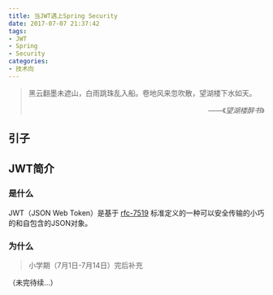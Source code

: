 ```yaml
---
title: 当JWT遇上Spring Security
date: 2017-07-07 21:37:42
tags:
- JWT
- Spring
- Security
categories:
- 技术向
---
```


> 黑云翻墨未遮山，白雨跳珠乱入船。卷地风来忽吹散，望湖楼下水如天。
> <div style="text-align:right"><p>——《<cite>望湖楼醉书</cite>》</p></div>

## 引子

## JWT简介

### 是什么

JWT（JSON Web Token）是基于 [rfc-7519](https://tools.ietf.org/html/rfc7519) 标准定义的一种可以安全传输的小巧的和自包含的JSON对象。

### 为什么


> 小学期（7月1日-7月14日）完后补充

（未完待续...）
